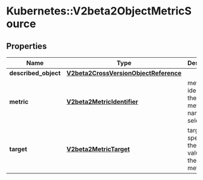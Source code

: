 # Kubernetes::V2beta2ObjectMetricSource

## Properties
Name | Type | Description | Notes
------------ | ------------- | ------------- | -------------
**described_object** | [**V2beta2CrossVersionObjectReference**](V2beta2CrossVersionObjectReference.md) |  | 
**metric** | [**V2beta2MetricIdentifier**](V2beta2MetricIdentifier.md) | metric identifies the target metric by name and selector | 
**target** | [**V2beta2MetricTarget**](V2beta2MetricTarget.md) | target specifies the target value for the given metric | 


